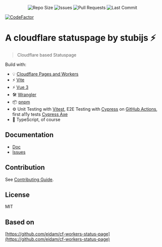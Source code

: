 <p align="center">
<img src="https://img.shields.io/github/repo-size/stubijs/statuspage?label=Repo%20Size" alt="Repo Size">

<img src="https://img.shields.io/github/issues/stubijs/statuspage?label=Issues" alt="Issues">

<img src="https://img.shields.io/github/issues-pr/stubijs/statuspage?label=Pull%20Requests" alt="Pull Requests">

<img src="https://img.shields.io/github/last-commit/stubijs/statuspage?label=Last%20Commit" alt="Last Commit">

[![CodeFactor](https://www.codefactor.io/repository/github/stubijs/statuspage/badge)](https://www.codefactor.io/repository/github/stubijs/statuspage)
</p>

# A cloudflare statuspage by stubijs ⚡

> Cloudflare based Statuspage

Build with:
- 💡 [Cloudflare Pages and Workers](https://www.cloudflare.com/)
- ⚡️ [Vite](https://vitejs.dev/)
- ⚡️ [Vue 3](https://github.com/vuejs/vue-next)
- 🛠️ [Wrangler](https://github.com/cloudflare/wrangler)
- 📦 [pnpm](https://pnpm.io/)
- ⚙️ Unit Testing with [Vitest](https://github.com/vitest-dev/vitest), E2E Testing with [Cypress](https://cypress.io/) on [GitHub Actions](https://github.com/features/actions), first a11y tests [Cypress Axe](https://github.com/component-driven/cypress-axe)
- 🦾 TypeScript, of course

## Documentation

- [Doc](https://status.jstubenrauch.de/setup/)
- [Issues](https://status.jstubenrauch.de/known-issues/)

## Contribution

See [Contributing Guide](https://github.com/stubijs/statuspage/blob/main/CONTRIBUTING.md).

## License

MIT

## Based on

[https://github.com/eidam/cf-workers-status-page](https://github.com/eidam/cf-workers-status-page)

